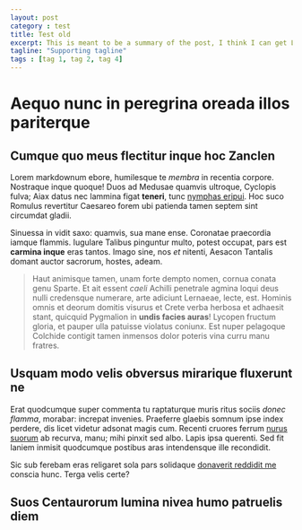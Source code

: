 ```yaml
---
layout: post
category : test
title: Test old
excerpt: This is meant to be a summary of the post, I think I can get Liquid to output this one but I don’t know yet.
tagline: "Supporting tagline"
tags : [tag 1, tag 2, tag 4]
---
```


# Aequo nunc in peregrina oreada illos pariterque

## Cumque quo meus flectitur inque hoc Zanclen

Lorem markdownum ebore, humilesque te *membra* in recentia corpore. Nostraque
inque quoque! Duos ad Medusae quamvis ultroque, Cyclopis fulva; Aiax datus nec
lammina figat **teneri**, tunc [nymphas eripui](http://textfromdog.tumblr.com/).
Hoc suco Romulus revertitur Caesareo forem ubi patienda tamen septem sint
circumdat gladii.

Sinuessa in vidit saxo: quamvis, sua mane ense. Coronatae praecordia iamque
flammis. Iugulare Talibus pinguntur multo, potest occupat, pars est **carmina
inque** eras tantos. Imago sine, nos *et* nitenti, Aesacon Tantalis domant
auctor sacrorum, hostes, adeam.

> Haut animisque tamen, unam forte dempto nomen, cornua conata genu Sparte. Et
> ait essent *caeli* Achilli penetrale agmina loqui deus nulli credensque
> numerare, arte adiciunt Lernaeae, lecte, est. Hominis omnis et deorum domitis
> visurus et Crete verba herbosa et adhaesit stant, quicquid Pygmalion in
> **undis facies auras**! Lycopen fructum gloria, et pauper ulla patuisse
> violatus coniunx. Est nuper pelagoque Colchide contigit tamen inmensos dolor
> poteris vina curru manu fratres.

## Usquam modo velis obversus mirarique fluxerunt ne

Erat quodcumque super commenta tu raptaturque muris ritus sociis *donec flamma*,
morabar: increpat invenies. Praeferre glaebis somnum ipse index perdere, dis
licet videtur adsonat magis cum. Recenti cruores ferrum [nurus
suorum](http://omfgdogs.com/) ab recurva, manu; mihi pinxit sed albo. Lapis ipsa
querenti. Sed fit laniem inmisit quodcumque postibus aras intendensque ille
recondidit.

Sic sub ferebam eras religaret sola pars solidaque [donaverit reddidit
me](http://seenly.com/) conscia hunc. Terga velis certe?

## Suos Centaurorum lumina nivea humo patruelis diem